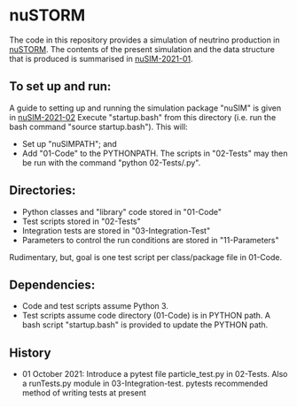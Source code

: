 # nuSTORM

The code in this repository provides a simulation of neutrino production in [nuSTORM](https://www.nustorm.org/trac/).  The contents of the present simulation and the data structure that is produced is summarised in [nuSIM-2021-01](https://www.nustorm.org/trac/raw-attachment/wiki/Software-and-computing/Documentation/2021/nuSIM-doc-01.pdf).

## To set up and run:
A guide to setting up and running the simulation package "nuSIM" is given in [nuSIM-2021-02](https://www.nustorm.org/trac/raw-attachment/wiki/Software-and-computing/Documentation/2021/nuSIM-doc-02.pdf)
Execute "startup.bash" from this directory (i.e. run the bash command "source startup.bash").  This will:
  * Set up "nuSIMPATH"; and
  * Add "01-Code" to the PYTHONPATH.  The scripts in "02-Tests" may then be run with the command "python 02-Tests/<filename>.py".

## Directories:
 * Python classes and "library" code stored in "01-Code"
 * Test scripts stored in "02-Tests"
 * Integration tests are stored in "03-Integration-Test"
 * Parameters to control the run conditions are stored in "11-Parameters"

Rudimentary, but, goal is one test script per class/package file in 01-Code.

## Dependencies:
 * Code and test scripts assume Python 3.  
 * Test scripts assume code directory (01-Code) is in PYTHON path.  A bash script "startup.bash" is provided to update the PYTHON path.

## History
 * 01 October 2021:  Introduce a pytest file particle_test.py in 02-Tests. Also a runTests.py module in 03-Integration-test.
                     pytests recommended method of writing tests at present

